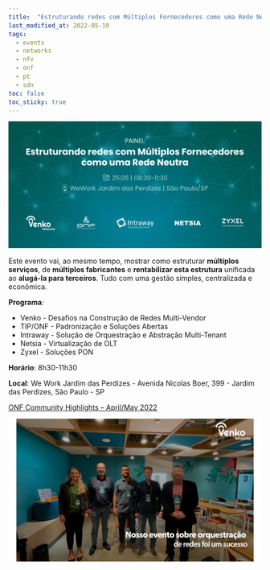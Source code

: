 ```yaml
---
title:  "Estruturando redes com Múltiplos Fornecedores como uma Rede Neutra"
last_modified_at: 2022-05-19
tags:
  - events
  - networks
  - nfv
  - onf
  - pt
  - sdn
toc: false
toc_sticky: true
---
```


[![](/assets/images/posts/2022-05-25-venko/1.jpg)](https://form.jotform.com/221327985456667)

Este evento vai, ao mesmo tempo, mostrar como estruturar **múltiplos serviços**, de **múltiplos fabricantes** e **rentabilizar esta estrutura** unificada ao **alugá-la para terceiros**. Tudo com uma gestão simples, centralizada e econômica.

**Programa**:
 - Venko - Desafios na Construção de Redes Multi-Vendor
 - TIP/ONF - Padronização e Soluções Abertas
 - Intraway - Solução de Orquestração e Abstração Multi-Tenant
 - Netsia - Virtualização de OLT
 - Zyxel - Soluções PON

**Horário**: 8h30-11h30

**Local**: We Work Jardim das Perdizes - Avenida Nicolas Boer, 399 - Jardim das Perdizes, São Paulo - SP

[ONF Community Highlights – April/May 2022](https://opennetworking.org/news-and-events/blog/community-highlights-april-may-2022/)

![](/assets/images/posts/2022-05-25-venko/2.jpeg)